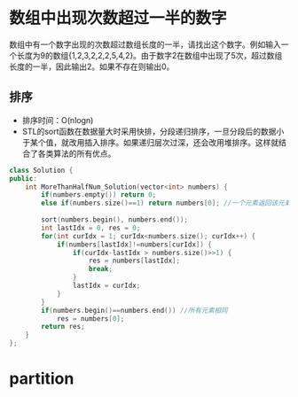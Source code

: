 # 数组中出现次数超过一半的数字

数组中有一个数字出现的次数超过数组长度的一半，请找出这个数字。例如输入一个长度为9的数组{1,2,3,2,2,2,5,4,2}。由于数字2在数组中出现了5次，超过数组长度的一半，因此输出2。如果不存在则输出0。

## 排序

- 排序时间：O(nlogn) 
- STL的sort函数在数据量大时采用快排，分段递归排序，一旦分段后的数据小于某个值，就改用插入排序。如果递归层次过深，还会改用堆排序。这样就结合了各类算法的所有优点。

```cpp
class Solution {
public:
    int MoreThanHalfNum_Solution(vector<int> numbers) {
        if(numbers.empty()) return 0;
        else if(numbers.size()==1) return numbers[0]; //一个元素返回该元素
        
        sort(numbers.begin(), numbers.end());
        int lastIdx = 0, res = 0;
        for(int curIdx = 1; curIdx<numbers.size(); curIdx++) {
            if(numbers[lastIdx]!=numbers[curIdx]) {
                if(curIdx-lastIdx > numbers.size()>>1) {
                    res = numbers[lastIdx];
                    break;
                }
                lastIdx = curIdx;
            }
        }
        if(numbers.begin()==numbers.end()) //所有元素相同
            res = numbers[0];
        return res;
    }
};
```

# partition

```cpp

```
